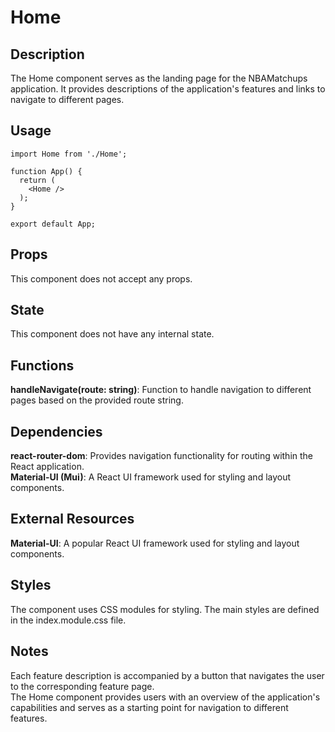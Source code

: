 # Home

## Description

The Home component serves as the landing page for the NBAMatchups application. It provides descriptions of the application's features and links to navigate to different pages.

## Usage
```
import Home from './Home';

function App() {
  return (
    <Home />
  );
}

export default App;
```


## Props
This component does not accept any props.

## State
This component does not have any internal state.

## Functions
**handleNavigate(route: string)**: Function to handle navigation to different pages based on the provided route string.  

## Dependencies
**react-router-dom**: Provides navigation functionality for routing within the React application.  
**Material-UI (Mui)**: A React UI framework used for styling and layout components.  

## External Resources
**Material-UI**: A popular React UI framework used for styling and layout components.

## Styles
The component uses CSS modules for styling. The main styles are defined in the index.module.css file.

## Notes
Each feature description is accompanied by a button that navigates the user to the corresponding feature page.  
The Home component provides users with an overview of the application's capabilities and serves as a starting point for navigation to different features.  
